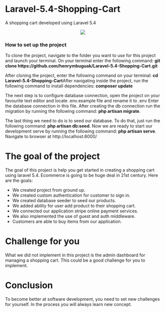 # Laravel-5.4-Shopping-Cart
A shopping cart developed using Laravel 5.4
<p align="center"><img src="https://github.com/henrymbuguak/Laravel-5.4-Shopping-Cart/blob/master/public/Screenshot.png"></p>

### How to set up the project

<p>To clone the project, navigate to the folder you want to use for this project and launch your terminal. On your terminal enter the following command: <b>git clone https://github.com/henrymbuguak/Laravel-5.4-Shopping-Cart.git </b> </p>

<p>After cloning the project, enter the following command on your terminal: <b>cd Laravel-5.4-Shopping-Cart</b>After navigating inside the project, run the following command to install dependencies: <b>composer update</b></p>

The next step is to configure database connection, open the project on your favourite text editor and locate .env.example file and rename it to .env Enter the database connection in this file. After creating the db connection run the migration by running the following command: <b>php artisan migrate</b>. <br>

The last thing we need to do is to seed our database. To do that, just run the following command: <b>php artisan db:seed</b>. Now we are ready to start our development serve by running the following command: <b>php artisan serve</b>. Navigate to browser at http://localhost:8000/ 


# The goal of the project

The goal of this project is help you get started in creating a shopping cart using laravel 5.4. Ecommerce is going to be huge deal in 21st century. Here are the goals:

- We created project from ground up.
- We created custom authentication for customer to sign in.
- We created database seeder to seed our products.
- We added ability for user add product to their shopping cart.
- We connected our application stripe online payment services.
- We also implemented the use of guest and auth middleware.
- Customers are able to buy items from our application.

# Challenge for you

What we did not implement in this project is the admin dashboard for managing a shopping cart. This could be a good challenge for you to implement.

# Conclusion

To become better at software development, you need to set new challenges for yourself. In the process you will always learn new concept.
